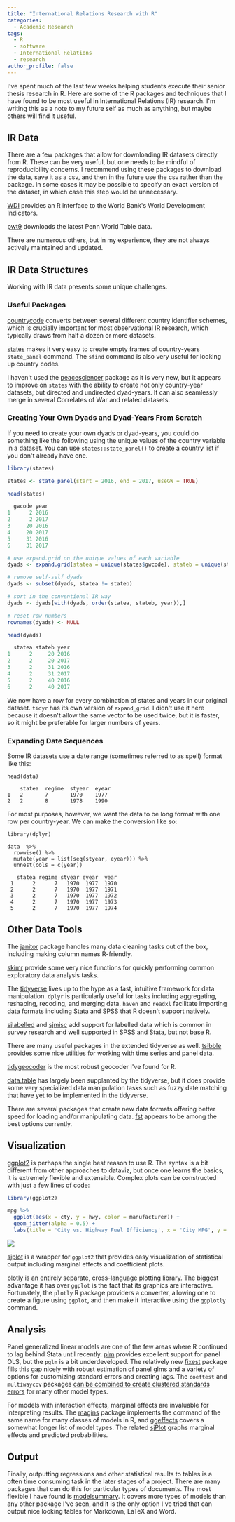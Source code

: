 ```yaml
---
title: "International Relations Research with R"
categories:
  - Academic Research
tags:
  - R
  - software
  - International Relations
  - research
author_profile: false
---
```


I've spent much of the last few weeks helping students execute their senior thesis research in R. Here are some of the R packages and techniques that I have found to be most useful in International Relations (IR) research. I'm writing this as a note to my future self as much as anything, but maybe others will find it useful.

## IR Data

There are a few packages that allow for downloading IR datasets directly from R. These can be very useful, but one needs to be mindful of reproducibility concerns. I recommend using these packages to download the data, save it as a csv, and then in the future use the csv rather than the package. In some cases it may be possible to specify an exact version of the dataset, in which case this step would be unnecessary.

[WDI](https://vincentarelbundock.github.io/WDI/) provides an R interface to the World Bank's World Development Indicators.

[pwt9](https://cran.r-project.org/web/packages/pwt9/index.html) downloads the latest Penn World Table data.

There are numerous others, but in my experience, they are not always actively maintained and updated.

## IR Data Structures

Working with IR data presents some unique challenges.

### Useful Packages

[countrycode](https://github.com/vincentarelbundock/countrycode) converts between several different country identifier schemes, which is crucially important for most observational IR research, which typically draws from half a dozen or more datasets.

[states](https://github.com/andybega/states) makes it very easy to create empty frames of country-years `state_panel` command. The `sfind` command is also very useful for looking up country codes.

I haven't used the [peacesciencer](https://github.com/svmiller/peacesciencer) package as it is very new, but it appears to improve on `states` with the ability to create not only country-year datasets, but directed and undirected dyad-years. It can also seamlessly merge in several Correlates of War and related datasets. 

### Creating Your Own Dyads and Dyad-Years From Scratch

If you need to create your own dyads or dyad-years, you could do something like the following using the unique values of the country variable in a dataset. You can use `states::state_panel()` to create a country list if you don't already have one.

```r
library(states)

states <- state_panel(start = 2016, end = 2017, useGW = TRUE)

head(states)

  gwcode year
1      2 2016
2      2 2017
3     20 2016
4     20 2017
5     31 2016
6     31 2017

# use expand.grid on the unique values of each variable
dyads <- expand.grid(statea = unique(states$gwcode), stateb = unique(states$gwcode), year = unique(states$year))

# remove self-self dyads
dyads <- subset(dyads, statea != stateb)

# sort in the conventional IR way
dyads <- dyads[with(dyads, order(statea, stateb, year)),]

# reset row numbers
rownames(dyads) <- NULL

head(dyads)

  statea stateb year
1      2     20 2016
2      2     20 2017
3      2     31 2016
4      2     31 2017
5      2     40 2016
6      2     40 2017
```

We now have a row for every combination of states and years in our original dataset. `tidyr` has its own version of `expand_grid`. I didn't use it here because it doesn't allow the same vector to be used twice, but it is faster, so it might be preferable for larger numbers of years.

### Expanding Date Sequences

Some IR datasets use a date range (sometimes referred to as spell) format like this:

```
head(data)

    statea  regime  styear  eyear
1   2       7       1970    1977
2   2       8       1978    1990  
```

For most purposes, however, we want the data to be long format with one row per country-year. We can make the conversion like so:

```
library(dplyr)

data  %>% 
  rowwise() %>% 
  mutate(year = list(seq(styear, eyear))) %>% 
  unnest(cols = c(year))

   statea regime styear eyear  year
 1      2      7   1970  1977  1970
 2      2      7   1970  1977  1971
 3      2      7   1970  1977  1972
 4      2      7   1970  1977  1973
 5      2      7   1970  1977  1974
```

## Other Data Tools

The [janitor](https://github.com/sfirke/janitor) package handles many data cleaning tasks out of the box, including making column names R-friendly.

[skimr](https://github.com/ropensci/skimr) provide some very nice functions for quickly performing common exploratory data analysis tasks.

The [tidyverse](https://www.tidyverse.org/) lives up to the hype as a fast, intuitive framework for data manipulation. `dplyr` is particularly useful for tasks including aggregating, reshaping, recoding, and merging data. `haven` and `readxl` facilitate importing data formats including Stata and SPSS that R doesn't support natively.

[sjlabelled](https://strengejacke.github.io/sjlabelled/) and [sjmisc](https://strengejacke.github.io/sjmisc/) add support for labelled data which is common in survey research and well supported in SPSS and Stata, but not base R.

There are many useful packages in the extended tidyverse as well. [tsibble](https://github.com/tidyverts/tsibble) provides some nice utilities for working with time series and panel data.

[tidygeocoder](https://github.com/jessecambon/tidygeocoder) is the most robust geocoder I've found for R.

[data.table](https://rdatatable.gitlab.io/data.table/) has largely been supplanted by the tidyverse, but it does provide some very specialized data manipulation tasks such as fuzzy date matching that have yet to be implemented in the tidyverse.

There are several packages that create new data formats offering better speed for loading and/or manipulating data. [fst](https://www.fstpackage.org/) appears to be among the best options currently.

## Visualization

[ggplot2](https://ggplot2.tidyverse.org/) is perhaps the single best reason to use R. The syntax is a bit different from other approaches to dataviz, but once one learns the basics, it is extremely flexible and extensible. Complex plots can be constructed with just a few lines of code:

```r
library(ggplot2)

mpg %>% 
  ggplot(aes(x = cty, y = hwy, color = manufacturer)) +
  geom_jitter(alpha = 0.5) +
  labs(title = 'City vs. Highway Fuel Efficiency', x = 'City MPG', y = 'Highway MPG', color = 'Manufacturer')
```

![](/assets/images/ggplot_demo.png)

[sjplot](https://strengejacke.github.io/sjPlot/) is a wrapper for `ggplot2` that provides easy visualization of statistical output including marginal effects and coefficient plots.

[plotly](https://plotly.com/r/) is an entirely separate, cross-language plotting library. The biggest advantage it has over `ggplot` is the fact that its graphics are interactive. Fortunately, the `plotly` R package providers a converter, allowing one to create a figure using `ggplot`, and then make it interactive using the `ggplotly` command.

## Analysis

Panel generalized linear models are one of the few areas where R continued to lag behind Stata until recently. [plm](https://github.com/ycroissant/plm) provides excellent support for panel OLS, but the `pglm` is a bit underdeveloped. The relatively new [fixest](https://cran.r-project.org/web/packages/fixest/vignettes/fixest_walkthrough.html) package fills this gap nicely with robust estimation of panel glms and a variety of options for customizing standard errors and creating lags. The `coeftest` and `multiwaycov` packages [can be combined to create clustered standards errors](https://blog.theleapjournal.org/2016/06/sophisticated-clustered-standard-errors.html) for many other model types.

For models with interaction effects, marginal effects are invaluable for interpreting results. The [magins](https://cran.r-project.org/web/packages/margins/vignettes/Introduction.html) package implements the command of the same name for many classes of models in R, and [ggeffects](https://strengejacke.github.io/ggeffects/) covers a somewhat longer list of model types. The related [sjPlot](https://strengejacke.github.io/sjPlot/) graphs marginal effects and predicted probabilities.

## Output

Finally, outputting regressions and other statistical results to tables is a often time consuming task in the later stages of a project. There are many packages that can do this for particular types of documents. The most flexible I have found is [modelsummary](https://github.com/vincentarelbundock/modelsummary). It covers more types of models than any other package I've seen, and it is the only option I've tried that can output nice looking tables for Markdown, LaTeX and Word.